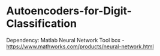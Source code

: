 # Autoencoders-for-Digit-Classification


Dependency: Matlab Neural Network Tool box - https://www.mathworks.com/products/neural-network.html 
